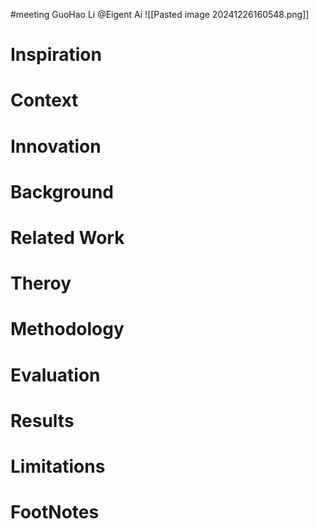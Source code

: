 #meeting 
GuoHao Li
@Eigent Ai
![[Pasted image 20241226160548.png]]
# Inspiration


# Context



# Innovation



# Background



# Related Work



# Theroy



# Methodology



# Evaluation



# Results



# Limitations



# FootNotes

